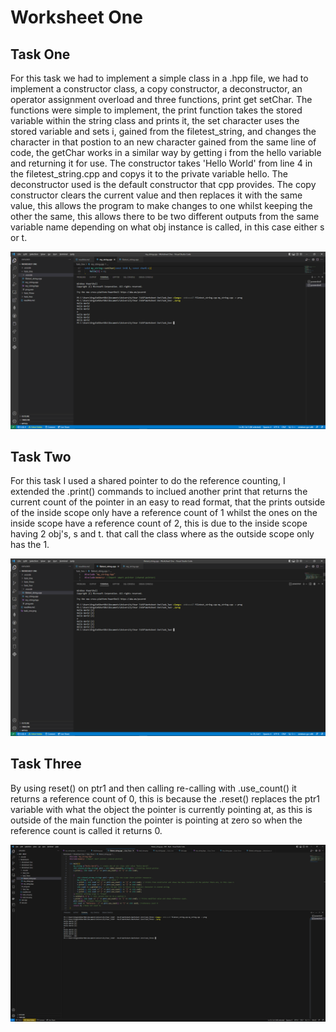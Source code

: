 # Worksheet One

## Task One

For this task we had to implement a simple class in a .hpp file, we had to implement a constructor class, a copy constructor, a deconstructor, an operator assignment
overload and three functions, print get setChar. The functions were simple to implement, the print function takes the stored
variable within the string class and prints it, the set character uses the stored variable and sets i, gained from the filetest_string,
and changes the character in that postion to an new character gained from the same line of code, the getChar works in a similar way
by getting i from the hello variable and returning it for use.
The constructor takes 'Hello World' from line 4 in the filetest_string.cpp and copys it to the private variable hello.
The deconstructor used is the default constructor that cpp provides.
The copy constructor clears the current value and then replaces it with the same value, this allows the program to make changes to one whilst keeping the other the same,
this allows there to be two different outputs from the same variable name depending on what obj instance is called, in this case either s or t.

![Task one code running](task_one.png)

## Task Two

For this task I used a shared pointer to do the reference counting, I extended the .print() commands to inclued another print that
returns the current count of the pointer in an easy to read format, that the prints outside of the inside scope only have a reference count of 
1 whilst the ones on the inside scope have a reference count of 2, this is due to the inside scope having 2 obj's, s and t. that call the class
where as the outside scope only has the 1.

![Task two code running](task_two.png)

## Task Three

By using reset() on ptr1 and then calling re-calling with .use_count() it returns a reference count of 0, this is because the .reset() replaces the ptr1 variable with
what the object the pointer is currently pointing at, as this is outside of the main function the pointer is pointing at zero so when 
the reference count is called it returns 0.

![Task three code running](task_three.png)